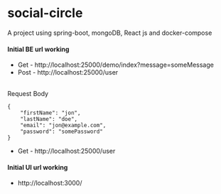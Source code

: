 # social-circle
A project using spring-boot, mongoDB, React js and docker-compose

#### Initial BE url working
 - Get - http://localhost:25000/demo/index?message=someMessage
 - Post - http://localhost:25000/user
<br /><br />

Request Body
```
{
    "firstName": "jon",
    "lastName": "doe",
    "email": "jon@example.com",
    "password": "somePassword"
}
```
 - Get - http://localhost:25000/user

#### Initial UI url working
 - http://localhost:3000/


